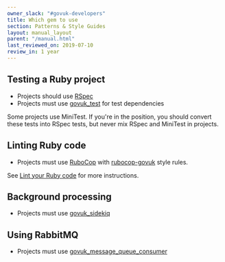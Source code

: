 ```yaml
---
owner_slack: "#govuk-developers"
title: Which gem to use
section: Patterns & Style Guides
layout: manual_layout
parent: "/manual.html"
last_reviewed_on: 2019-07-10
review_in: 1 year
---
```


## Testing a Ruby project

- Projects should use [RSpec](https://github.com/rspec/rspec)
- Projects must use [govuk_test](https://github.com/alphagov/govuk_test) for
  test dependencies

Some projects use MiniTest. If you're in the position, you should convert these
tests into RSpec tests, but never mix RSpec and MiniTest in projects.

## Linting Ruby code

- Projects must use [RuboCop](https://github.com/rubocop-hq/rubocop) with
[rubocop-govuk](https://github.com/alphagov/rubocop-govuk) style rules.

See [Lint your Ruby code](/manual/lint-ruby-code.html) for more instructions.

## Background processing

- Projects must use [govuk_sidekiq](https://github.com/alphagov/govuk_sidekiq)

## Using RabbitMQ

- Projects must use [govuk_message_queue_consumer](https://github.com/alphagov/govuk_message_queue_consumer)
